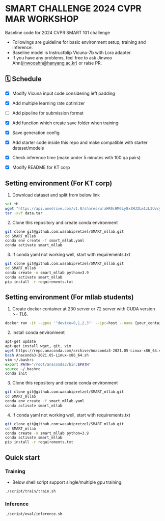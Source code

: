 # SMART CHALLENGE 2024 CVPR MAR WORKSHOP
Baseline code for 2024 CVPR SMART 101 challenge

+ Followings are guideline for basic environment setup, training and inference. 
+ Baseline model is Instructblip Vicuna-7b with Lora adapter.
+ If you have any problems, feel free to ask Jinwoo Ahn(jinwooahn@hanyang.ac.kr) or raise PR.


## 🗓️ Schedule
- [X] Modify Vicuna input code considering left padding
- [X] Add multiple learning rate optimizer
- [ ] Add pipeline for submission format
- [X] Add function which create save folder when training
- [X] Save generation config
- [X] Add starter code inside this repo and make compatible with starter dataset/models
- [X] Check inference time (make under 5 minutes with 100 qa pairs)
- [X] Modify README for KT corp


## Setting environment (For KT corp)
1. Download dataset and split from below link
``` bash
set +H
wget "https://api.onedrive.com/v1.0/shares/u!aHR0cHM6Ly8xZHJ2Lm1zL3UvcyFBdW9sQ0tyRVZHOWp2Mzd6eDNoZnFXNHFKTFZwP2U9Y2VjNDFO/root/content" -O data.tar
tar -xvf data.tar
```

2. Clone this repository and create conda environment
```bash
git clone git@github.com:wasabipretzel/SMART_mllab.git
cd SMART_mllab
conda env create -f smart_mllab.yaml 
conda activate smart_mllab 
```

3. If conda yaml not working well, start with requirements.txt
```bash
git clone git@github.com:wasabipretzel/SMART_mllab.git
cd SMART_mllab
conda create -n smart_mllab python=3.9
conda activate smart_mllab
pip install -r requirements.txt
```


## Setting environment (For mllab students)
1. Create docker container at 230 server or 72 server with CUDA version >= 11.6.
```bash
docker run -it --gpus '"device=0,1,2,3"' --ipc=host --name {your_container_name} -v /data:/media/data2/SMART101/ {image_id}
```

2. Install conda environment
```bash
apt-get update
apt-get install wget, git, vim
wget https://repo.anaconda.com/archive/Anaconda3-2021.05-Linux-x86_64.sh
bash Anaconda3-2021.05-Linux-x86_64.sh
vim ~/.bashrc
export PATH="/root/anaconda3/bin:$PATH"
source ~/.bashrc
conda init
```

3. Clone this repository and create conda environment
```bash
git clone git@github.com:wasabipretzel/SMART_mllab.git
cd SMART_mllab
conda env create -f smart_mllab.yaml 
conda activate smart_mllab 
```

4. If conda yaml not working well, start with requirements.txt
```bash
git clone git@github.com:wasabipretzel/SMART_mllab.git
cd SMART_mllab
conda create -n smart_mllab python=3.9
conda activate smart_mllab
pip install -r requirements.txt
```

## Quick start

### Training
+ Below shell script support single/multiple gpu training.
```bash
./script/train/train.sh
```

### Inference
```bash
./script/eval/inference.sh
```
